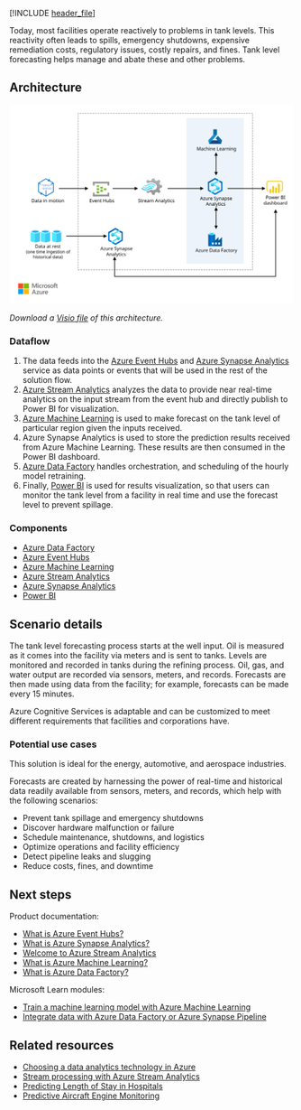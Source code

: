 [!INCLUDE [header_file](../../../includes/sol-idea-header.md)]

Today, most facilities operate reactively to problems in tank levels. This reactivity often leads to spills, emergency shutdowns, expensive remediation costs, regulatory issues, costly repairs, and fines. Tank level forecasting helps manage and abate these and other problems.

## Architecture

![Architecture diagram shows data into Azure Event Hubs / Azure Synapse. Azure Stream Analytics analyzes data while Power BI monitors oil tank level.](../media/oil-and-gas-tank-level-forecasting.svg)

*Download a [Visio file](https://arch-center.azureedge.net/oil-and-gas-tank-level-forecasting.vsdx) of this architecture.*

### Dataflow

1. The data feeds into the [Azure Event Hubs](/azure/event-hubs/event-hubs-about) and [Azure Synapse Analytics](/azure/synapse-analytics/overview-what-is) service as data points or events that will be used in the rest of the solution flow.
1. [Azure Stream Analytics](/azure/stream-analytics/stream-analytics-introduction) analyzes the data to provide near real-time analytics on the input stream from the event hub and directly publish to Power BI for visualization.
1. [Azure Machine Learning](/azure/machine-learning/overview-what-is-azure-machine-learning) is used to make forecast on the tank level of particular region given the inputs received.
1. Azure Synapse Analytics is used to store the prediction results received from Azure Machine Learning. These results are then consumed in the Power BI dashboard.
1. [Azure Data Factory](/azure/data-factory/introduction) handles orchestration, and scheduling of the hourly model retraining.
1. Finally, [Power BI](/power-bi/fundamentals/power-bi-overview) is used for results visualization, so that users can monitor the tank level from a facility in real time and use the forecast level to prevent spillage.

### Components

* [Azure Data Factory](https://azure.microsoft.com/services/data-factory)
* [Azure Event Hubs](https://azure.microsoft.com/services/event-hubs)
* [Azure Machine Learning](https://azure.microsoft.com/services/machine-learning)
* [Azure Stream Analytics](https://azure.microsoft.com/services/stream-analytics)
* [Azure Synapse Analytics](https://azure.microsoft.com/services/synapse-analytics)
* [Power BI](https://powerbi.microsoft.com)

## Scenario details

The tank level forecasting process starts at the well input. Oil is measured as it comes into the facility via meters and is sent to tanks. Levels are monitored and recorded in tanks during the refining process. Oil, gas, and water output are recorded via sensors, meters, and records. Forecasts are then made using data from the facility; for example, forecasts can be made every 15 minutes.

Azure Cognitive Services is adaptable and can be customized to meet different requirements that facilities and corporations have.

### Potential use cases

This solution is ideal for the energy, automotive, and aerospace industries.

Forecasts are created by harnessing the power of real-time and historical data readily available from sensors, meters, and records, which help with the following scenarios:

* Prevent tank spillage and emergency shutdowns
* Discover hardware malfunction or failure
* Schedule maintenance, shutdowns, and logistics
* Optimize operations and facility efficiency
* Detect pipeline leaks and slugging
* Reduce costs, fines, and downtime

## Next steps

Product documentation:

- [What is Azure Event Hubs?](/azure/event-hubs/event-hubs-about)
- [What is Azure Synapse Analytics?](/azure/synapse-analytics/overview-what-is)
- [Welcome to Azure Stream Analytics](/azure/stream-analytics/stream-analytics-introduction)
- [What is Azure Machine Learning?](/azure/machine-learning/overview-what-is-azure-machine-learning)
- [What is Azure Data Factory?](/azure/data-factory/introduction)

Microsoft Learn modules:

- [Train a machine learning model with Azure Machine Learning](/training/modules/train-local-model-with-azure-mls)
- [Integrate data with Azure Data Factory or Azure Synapse Pipeline](/training/modules/data-integration-azure-data-factory)

## Related resources

* [Choosing a data analytics technology in Azure](../../data-guide/technology-choices/analysis-visualizations-reporting.md)
* [Stream processing with Azure Stream Analytics](../../reference-architectures/data/stream-processing-stream-analytics.yml)
* [Predicting Length of Stay in Hospitals](/azure/architecture/example-scenario/digital-health/predict-patient-length-of-stay)
* [Predictive Aircraft Engine Monitoring](./aircraft-engine-monitoring-for-predictive-maintenance-in-aerospace.yml)